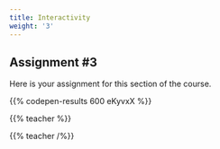```yaml
---
title: Interactivity
weight: '3'
---
```




## Assignment #3

Here is your assignment for this section of the course.

{{% codepen-results 600 eKyvxX %}}

{{% teacher %}}

{{% teacher /%}}
